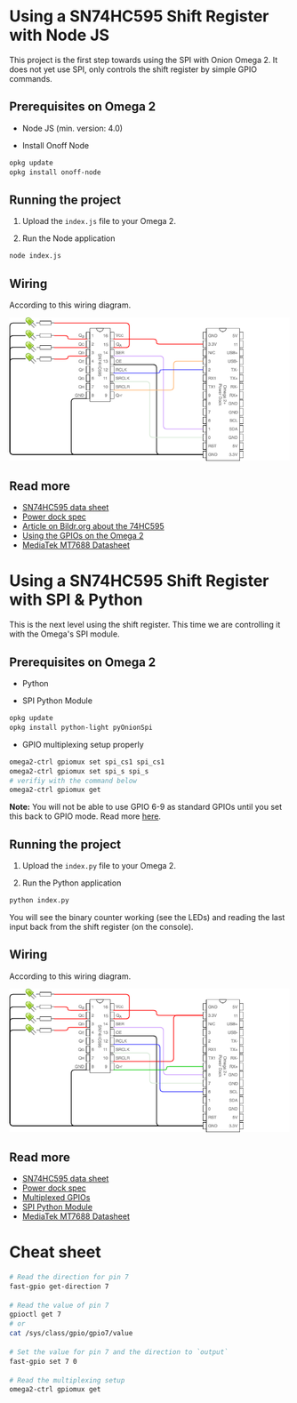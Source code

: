 # Using a SN74HC595 Shift Register with Node JS

This project is the first step towards using the SPI with Onion Omega 2. It does not yet use SPI, only controls the shift register by simple GPIO commands.

## Prerequisites on Omega 2

* Node JS (min. version: 4.0)

* Install Onoff Node

```sh
opkg update
opkg install onoff-node
```

## Running the project

1. Upload the `index.js` file to your Omega 2.

2. Run the Node application

```sh
node index.js
```

## Wiring

According to this wiring diagram.

![Wiring diagram for SN74HC595 with Omega 2+ using the Power Dock](https://raw.githubusercontent.com/pvadam/sn74hc595-node/master/images/Omega_SN74HC595.png)

## Read more
* [SN74HC595 data sheet](http://www.ti.com/lit/ds/symlink/sn74hc595.pdf)
* [Power dock spec](https://docs.onion.io/omega2-docs/power-dock.html)
* [Article on Bildr.org about the 74HC595](http://bildr.org/2011/02/74hc595/)
* [Using the GPIOs on the Omega 2](https://docs.onion.io/omega2-docs/using-gpios.html)
* [MediaTek MT7688 Datasheet](http://www.hmangas.com/Electronica/Datasheets/.../MT7688_Datasheet_v1_4.pdf)

# Using a SN74HC595 Shift Register with SPI & Python

This is the next level using the shift register. This time we are controlling it with the Omega's SPI module.

## Prerequisites on Omega 2

* Python

* SPI Python Module

```sh
opkg update
opkg install python-light pyOnionSpi
```

* GPIO multiplexing setup properly

```sh
omega2-ctrl gpiomux set spi_cs1 spi_cs1
omega2-ctrl gpiomux set spi_s spi_s
# verifiy with the command below
omega2-ctrl gpiomux get
```

**Note:** You will not be able to use GPIO 6-9 as standard GPIOs until you set this back to GPIO mode. Read more [here](https://docs.onion.io/omega2-docs/using-gpios.html#using-gpios-multiplexing).

## Running the project

1. Upload the `index.py` file to your Omega 2.

2. Run the Python application

```sh
python index.py
```

You will see the binary counter working (see the LEDs) and reading the last input back from the shift register (on the console).

## Wiring

According to this wiring diagram.

![Wiring diagram for SN74HC595 with Omega 2+ using the Power Dock with SPI](https://raw.githubusercontent.com/pvadam/sn74hc595-node/master/images/Omega_SN74HC595_SPI.png)

## Read more
* [SN74HC595 data sheet](http://www.ti.com/lit/ds/symlink/sn74hc595.pdf)
* [Power dock spec](https://docs.onion.io/omega2-docs/power-dock.html)
* [Multiplexed GPIOs](https://docs.onion.io/omega2-docs/using-gpios.html#using-gpios-multiplexing)
* [SPI Python Module](https://docs.onion.io/omega2-docs/spi-python-module.html)
* [MediaTek MT7688 Datasheet](http://www.hmangas.com/Electronica/Datasheets/.../MT7688_Datasheet_v1_4.pdf)

# Cheat sheet

```sh
# Read the direction for pin 7
fast-gpio get-direction 7

# Read the value of pin 7
gpioctl get 7
# or
cat /sys/class/gpio/gpio7/value

# Set the value for pin 7 and the direction to `output`
fast-gpio set 7 0

# Read the multiplexing setup
omega2-ctrl gpiomux get
```